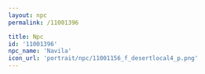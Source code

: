 ```yaml
---
layout: npc
permalink: /11001396

title: Npc
id: '11001396'
npc_name: 'Navila'
icon_url: 'portrait/npc/11001156_f_desertlocal4_p.png'
---
```

